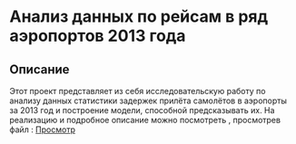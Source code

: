 # Анализ данных по рейсам в ряд аэропортов 2013 года

## Описание
Этот проект представляет из себя исследовательскую работу по анализу данных
статистики задержек прилёта самолётов в аэропорты за 2013 год и построение модели,
способной предсказывать их.
На реализацию и подробное описание можно посмотреть , просмотрев файл :
[Просмотр](Копия_блокнота_"Анализ_данных_ipynb".ipynb)

